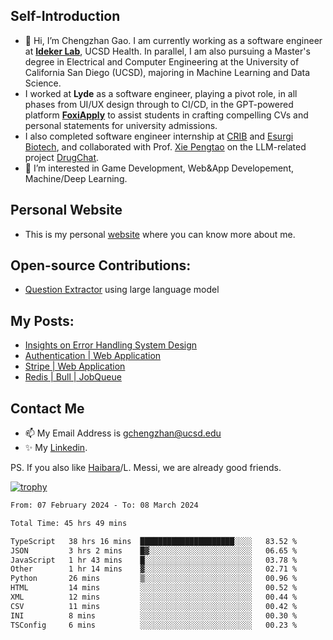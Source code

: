 ## Self-Introduction
- 👋 Hi, I’m Chengzhan Gao. I am currently working as a software engineer at **[Ideker Lab](https://idekerlab.ucsd.edu/)**, UCSD Health. In parallel, I am also pursuing a Master's degree in Electrical and Computer Engineering at the University of California San Diego (UCSD), majoring in Machine Learning and Data Science.
- I worked at **Lyde** as a software engineer, playing a pivot role, in all phases from UI/UX design through to CI/CD, in the GPT-powered platform **[FoxiApply](https://lyde.io)** to assist students in crafting compelling CVs and personal statements for university admissions.
- I also completed software engineer internship at [CRIB](https://apps.apple.com/us/app/crib-for-roommates/id6468918103?platform=iphone) and [Esurgi Biotech](https://myesurgi.com/), and collaborated with Prof. [Xie Pengtao](https://pengtaoxie.github.io/) on the LLM-related project [DrugChat](https://github.com/UCSD-AI4H/drugchat).
- 👀 I’m interested in Game Development, Web&App Developement, Machine/Deep Learning.

## Personal Website
-  This is my personal [website](https://gaochengzhan.netlify.app/) where you can know more about me.

## Open-source Contributions:
- [Question Extractor](https://github.com/nestordemeure/question_extractor) using large language model

## My Posts:
- [Insights on Error Handling System Design](https://gaochengzhan.netlify.app/post/error-handling/)
- [Authentication | Web Application](https://gaochengzhan.netlify.app/post/authentication/)
- [Stripe | Web Application](https://gaochengzhan.netlify.app/post/stripe/)
- [Redis | Bull | JobQueue](https://gaochengzhan.netlify.app/post/job-queue/)

## Contact Me
- 📫 My Email Address is gchengzhan@ucsd.edu
- ✨ My [Linkedin](https://www.linkedin.com/in/chengzhan-christoffel-gao/).

PS. If you also like [Haibara](https://www.detectiveconanworld.com/wiki/Ai_Haibara)/L. Messi, we are already good friends.

[![trophy](https://github-profile-trophy.vercel.app/?username=gaochengzhan&theme=flat&row=1&margin-w=12)](https://github.com/ryo-ma/github-profile-trophy)

<!--START_SECTION:waka-->

```txt
From: 07 February 2024 - To: 08 March 2024

Total Time: 45 hrs 49 mins

TypeScript   38 hrs 16 mins  █████████████████████░░░░   83.52 %
JSON         3 hrs 2 mins    █▓░░░░░░░░░░░░░░░░░░░░░░░   06.65 %
JavaScript   1 hr 43 mins    █░░░░░░░░░░░░░░░░░░░░░░░░   03.78 %
Other        1 hr 14 mins    ▓░░░░░░░░░░░░░░░░░░░░░░░░   02.71 %
Python       26 mins         ▒░░░░░░░░░░░░░░░░░░░░░░░░   00.96 %
HTML         14 mins         ░░░░░░░░░░░░░░░░░░░░░░░░░   00.52 %
XML          12 mins         ░░░░░░░░░░░░░░░░░░░░░░░░░   00.44 %
CSV          11 mins         ░░░░░░░░░░░░░░░░░░░░░░░░░   00.42 %
INI          8 mins          ░░░░░░░░░░░░░░░░░░░░░░░░░   00.30 %
TSConfig     6 mins          ░░░░░░░░░░░░░░░░░░░░░░░░░   00.23 %
```

<!--END_SECTION:waka-->

<!---
gaochengzhan/gaochengzhan is a ✨ special ✨ repository because its `README.md` (this file) appears on your GitHub profile.
You can click the Preview link to take a look at your changes.
--->
